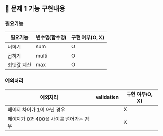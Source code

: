 ## 🚀 문제 1 기능 구현내용

### 필요기능

| 필요기능             | 변수명(함수명)   | 구현 여부(O, X) |
|------------------|------------|-------------|
| 더하기              | sum        | O           |
| 곱하기              | multi      | O           |
| 최댓값 계산           | max        | O           |

### 예외처리

| 예외처리                     | validation | 구현 여부(O, X) |
|--------------------------|------------|-------------|
| 페이지 차이가 1이 아닌 경우         |  | X           |
| 페이지가 0과 400을 사이를 넘어가는 경우 |  | X           |